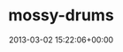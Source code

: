 ---
title:		"mossy-drums"
type:		"photos"
mediatype:		"upload"
location:		"TBC"
date:		"2013-03-02 15:22:06+00:00"
album:		"experimental"
filename:		"mossy-drums.md"
series:		""
cl_public_id:		"experimental/mossy-drums"
cl_version:		1497004402
format:		"tiff"
bytes:		4117932
width:		2560
height:		1440
colours:
- "#1B1B1B"
- "#767676"
- "#6A6A69"
exposure_mode:		"Auto"
program:		"Aperture-priority AE"
aperture:		"2.8"
focal_length:		"35.0 mm"
iso:		"640"
shutter_speed:		"1/80"
metering:		"Center-weighted average"
flash:		"Off, Did not fire"
white_balance:		"Custom"
colour_temp:		"3700"
has_crop:		"false"
orientation:		"Horizontal (normal)"
camera_model:		"NIKON D7000"
lens_info:		"35mm f/1.8"
artist:		"Matt Finucane"
x_resolution:		"300"
y_resolution:		"300"
---